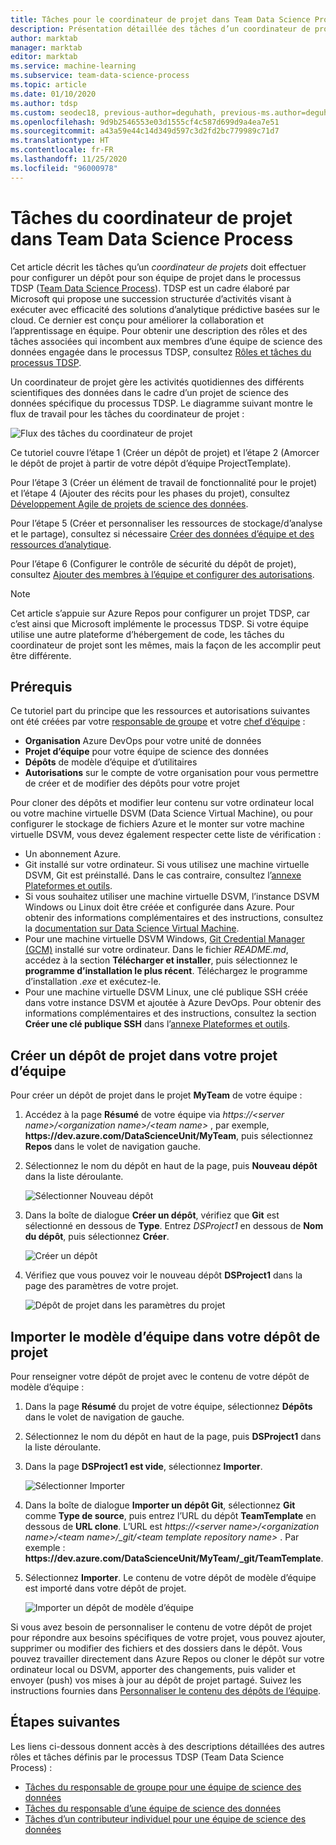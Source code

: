 ```yaml
---
title: Tâches pour le coordinateur de projet dans Team Data Science Process
description: Présentation détaillée des tâches d’un coordinateur de projet au sein d’une équipe TDSP (Team Data Science Process)
author: marktab
manager: marktab
editor: marktab
ms.service: machine-learning
ms.subservice: team-data-science-process
ms.topic: article
ms.date: 01/10/2020
ms.author: tdsp
ms.custom: seodec18, previous-author=deguhath, previous-ms.author=deguhath
ms.openlocfilehash: 9d9b2546553e03d1555cf4c587d699d9a4ea7e51
ms.sourcegitcommit: a43a59e44c14d349d597c3d2fd2bc779989c71d7
ms.translationtype: HT
ms.contentlocale: fr-FR
ms.lasthandoff: 11/25/2020
ms.locfileid: "96000978"
---
```

# <a name="project-lead-tasks-in-the-team-data-science-process"></a>Tâches du coordinateur de projet dans Team Data Science Process

Cet article décrit les tâches qu’un *coordinateur de projets* doit effectuer pour configurer un dépôt pour son équipe de projet dans le processus TDSP ([Team Data Science Process](overview.md)). TDSP est un cadre élaboré par Microsoft qui propose une succession structurée d’activités visant à exécuter avec efficacité des solutions d’analytique prédictive basées sur le cloud. Ce dernier est conçu pour améliorer la collaboration et l’apprentissage en équipe. Pour obtenir une description des rôles et des tâches associées qui incombent aux membres d’une équipe de science des données engagée dans le processus TDSP, consultez [Rôles et tâches du processus TDSP](roles-tasks.md).

Un coordinateur de projet gère les activités quotidiennes des différents scientifiques des données dans le cadre d’un projet de science des données spécifique du processus TDSP. Le diagramme suivant montre le flux de travail pour les tâches du coordinateur de projet :

![Flux des tâches du coordinateur de projet](./media/project-lead-tasks/project-leads-1-tdsp-creating-projects.png)

Ce tutoriel couvre l’étape 1 (Créer un dépôt de projet) et l’étape 2 (Amorcer le dépôt de projet à partir de votre dépôt d’équipe ProjectTemplate). 

Pour l’étape 3 (Créer un élément de travail de fonctionnalité pour le projet) et l’étape 4 (Ajouter des récits pour les phases du projet), consultez [Développement Agile de projets de science des données](agile-development.md).

Pour l’étape 5 (Créer et personnaliser les ressources de stockage/d’analyse et le partage), consultez si nécessaire [Créer des données d’équipe et des ressources d’analytique](team-lead-tasks.md#create-team-data-and-analytics-resources).

Pour l’étape 6 (Configurer le contrôle de sécurité du dépôt de projet), consultez [Ajouter des membres à l’équipe et configurer des autorisations](team-lead-tasks.md#add-team-members-and-configure-permissions).

> [!NOTE] 
> Cet article s’appuie sur Azure Repos pour configurer un projet TDSP, car c’est ainsi que Microsoft implémente le processus TDSP. Si votre équipe utilise une autre plateforme d’hébergement de code, les tâches du coordinateur de projet sont les mêmes, mais la façon de les accomplir peut être différente.

## <a name="prerequisites"></a>Prérequis

Ce tutoriel part du principe que les ressources et autorisations suivantes ont été créées par votre [responsable de groupe](group-manager-tasks.md) et votre [chef d’équipe](team-lead-tasks.md) :

- **Organisation** Azure DevOps pour votre unité de données
- **Projet d’équipe** pour votre équipe de science des données
- **Dépôts** de modèle d’équipe et d’utilitaires
- **Autorisations** sur le compte de votre organisation pour vous permettre de créer et de modifier des dépôts pour votre projet

Pour cloner des dépôts et modifier leur contenu sur votre ordinateur local ou votre machine virtuelle DSVM (Data Science Virtual Machine), ou pour configurer le stockage de fichiers Azure et le monter sur votre machine virtuelle DSVM, vous devez également respecter cette liste de vérification :

- Un abonnement Azure.
- Git installé sur votre ordinateur. Si vous utilisez une machine virtuelle DSVM, Git est préinstallé. Dans le cas contraire, consultez l’[annexe Plateformes et outils](platforms-and-tools.md#appendix).
- Si vous souhaitez utiliser une machine virtuelle DSVM, l’instance DSVM Windows ou Linux doit être créée et configurée dans Azure. Pour obtenir des informations complémentaires et des instructions, consultez la [documentation sur Data Science Virtual Machine](../data-science-virtual-machine/index.yml).
- Pour une machine virtuelle DSVM Windows, [Git Credential Manager (GCM)](https://github.com/Microsoft/Git-Credential-Manager-for-Windows) installé sur votre ordinateur. Dans le fichier *README.md*, accédez à la section **Télécharger et installer**, puis sélectionnez le **programme d’installation le plus récent**. Téléchargez le programme d’installation *.exe* et exécutez-le. 
- Pour une machine virtuelle DSVM Linux, une clé publique SSH créée dans votre instance DSVM et ajoutée à Azure DevOps. Pour obtenir des informations complémentaires et des instructions, consultez la section **Créer une clé publique SSH** dans l’[annexe Plateformes et outils](platforms-and-tools.md#appendix). 

## <a name="create-a-project-repository-in-your-team-project"></a>Créer un dépôt de projet dans votre projet d’équipe

Pour créer un dépôt de projet dans le projet **MyTeam** de votre équipe :

1. Accédez à la page **Résumé** de votre équipe via *https:\//\<server name>/\<organization name>/\<team name>* , par exemple, **https:\//dev.azure.com/DataScienceUnit/MyTeam**, puis sélectionnez **Repos** dans le volet de navigation gauche. 
   
1. Sélectionnez le nom du dépôt en haut de la page, puis **Nouveau dépôt** dans la liste déroulante.
   
   ![Sélectionner Nouveau dépôt](./media/project-lead-tasks/project-leads-9-select-repos.png)
   
1. Dans la boîte de dialogue **Créer un dépôt**, vérifiez que **Git** est sélectionné en dessous de **Type**. Entrez *DSProject1* en dessous de **Nom du dépôt**, puis sélectionnez **Créer**.
   
   ![Créer un dépôt](./media/project-lead-tasks/project-leads-3-create-project-repo-2.png)
   
1. Vérifiez que vous pouvez voir le nouveau dépôt **DSProject1** dans la page des paramètres de votre projet. 
   
   ![Dépôt de projet dans les paramètres du projet](./media/project-lead-tasks/project-leads-4-create-project-repo-3.png)

## <a name="import-the-team-template-into-your-project-repository"></a>Importer le modèle d’équipe dans votre dépôt de projet

Pour renseigner votre dépôt de projet avec le contenu de votre dépôt de modèle d’équipe :

1. Dans la page **Résumé** du projet de votre équipe, sélectionnez **Dépôts** dans le volet de navigation de gauche. 
   
1. Sélectionnez le nom du dépôt en haut de la page, puis **DSProject1** dans la liste déroulante.
   
1. Dans la page **DSProject1 est vide**, sélectionnez **Importer**. 
   
   ![Sélectionner Importer](./media/project-lead-tasks/project-leads-5-create-project-repo-4.png)
   
1. Dans la boîte de dialogue **Importer un dépôt Git**, sélectionnez **Git** comme **Type de source**, puis entrez l’URL du dépôt **TeamTemplate** en dessous de **URL clone**. L’URL est *https:\//\<server name>/\<organization name>/\<team name>/_git/\<team template repository name>* . Par exemple : **https:\//dev.azure.com/DataScienceUnit/MyTeam/_git/TeamTemplate**. 
   
1. Sélectionnez **Importer**. Le contenu de votre dépôt de modèle d’équipe est importé dans votre dépôt de projet. 
   
   ![Importer un dépôt de modèle d’équipe](./media/project-lead-tasks/project-leads-6-create-project-repo-5.png)

Si vous avez besoin de personnaliser le contenu de votre dépôt de projet pour répondre aux besoins spécifiques de votre projet, vous pouvez ajouter, supprimer ou modifier des fichiers et des dossiers dans le dépôt. Vous pouvez travailler directement dans Azure Repos ou cloner le dépôt sur votre ordinateur local ou DSVM, apporter des changements, puis valider et envoyer (push) vos mises à jour au dépôt de projet partagé. Suivez les instructions fournies dans [Personnaliser le contenu des dépôts de l’équipe](team-lead-tasks.md#customize-the-contents-of-the-team-repositories).

## <a name="next-steps"></a>Étapes suivantes

Les liens ci-dessous donnent accès à des descriptions détaillées des autres rôles et tâches définis par le processus TDSP (Team Data Science Process) :

- [Tâches du responsable de groupe pour une équipe de science des données](group-manager-tasks.md)
- [Tâches du responsable d’une équipe de science des données](team-lead-tasks.md)
- [Tâches d’un contributeur individuel pour une équipe de science des données](project-ic-tasks.md)